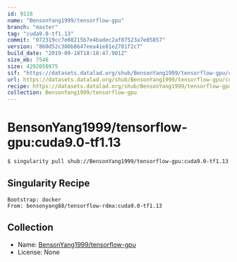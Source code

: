 ```yaml
---
id: 9118
name: "BensonYang1999/tensorflow-gpu"
branch: "master"
tag: "cuda9.0-tf1.13"
commit: "072319cc7e08215b7e4badec2af07523a7e05857"
version: "860d52c380b8647eea41e81e2781f2c7"
build_date: "2019-09-18T18:18:47.901Z"
size_mb: 7546
size: 4292050975
sif: "https://datasets.datalad.org/shub/BensonYang1999/tensorflow-gpu/cuda9.0-tf1.13/2019-09-18-072319cc-860d52c3/860d52c380b8647eea41e81e2781f2c7.simg"
url: https://datasets.datalad.org/shub/BensonYang1999/tensorflow-gpu/cuda9.0-tf1.13/2019-09-18-072319cc-860d52c3/
recipe: https://datasets.datalad.org/shub/BensonYang1999/tensorflow-gpu/cuda9.0-tf1.13/2019-09-18-072319cc-860d52c3/Singularity
collection: BensonYang1999/tensorflow-gpu
---
```


# BensonYang1999/tensorflow-gpu:cuda9.0-tf1.13

```bash
$ singularity pull shub://BensonYang1999/tensorflow-gpu:cuda9.0-tf1.13
```

## Singularity Recipe

```singularity
Bootstrap: docker
From: bensonyang88/tensorflow-rdma:cuda9.0-tf1.13
```

## Collection

 - Name: [BensonYang1999/tensorflow-gpu](https://github.com/BensonYang1999/tensorflow-gpu)
 - License: None

